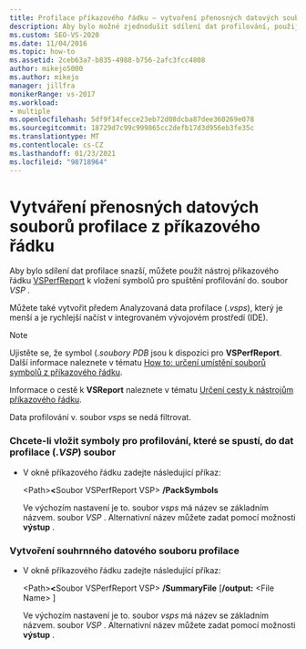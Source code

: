 ```yaml
---
title: Profilace příkazového řádku – vytvoření přenosných datových souborů
description: Aby bylo možné zjednodušit sdílení dat profilování, použijte nástroj příkazového řádku VSPerfReport.exe pro vložení symbolů pro spuštění profilování do souboru. vsp.
ms.custom: SEO-VS-2020
ms.date: 11/04/2016
ms.topic: how-to
ms.assetid: 2ceb63a7-b835-4988-b756-2afc3fcc4808
author: mikejo5000
ms.author: mikejo
manager: jillfra
monikerRange: vs-2017
ms.workload:
- multiple
ms.openlocfilehash: 5df9f14fecce23eb72d08dcba87dee360269e078
ms.sourcegitcommit: 18729d7c99c999865cc2defb17d3d956eb3fe35c
ms.translationtype: MT
ms.contentlocale: cs-CZ
ms.lasthandoff: 01/23/2021
ms.locfileid: "98718964"
---
```

# <a name="create-portable-profiling-data-files-from-the-command-line"></a>Vytváření přenosných datových souborů profilace z příkazového řádku
Aby bylo sdílení dat profilace snazší, můžete použít nástroj příkazového řádku [VSPerfReport](../profiling/vsperfreport.md) k vložení symbolů pro spuštění profilování do. soubor *VSP* .

 Můžete také vytvořit předem Analyzovaná data profilace (.*vsps*), který je menší a je rychlejší načíst v integrovaném vývojovém prostředí (IDE).

> [!NOTE]
> Ujistěte se, že symbol (.*soubory PDB* jsou k dispozici pro **VSPerfReport**. Další informace naleznete v tématu [How to: určení umístění souborů symbolů z příkazového řádku](../profiling/how-to-specify-symbol-file-locations-from-the-command-line.md).
>
> Informace o cestě k **VSReport** naleznete v tématu [Určení cesty k nástrojům příkazového řádku](../profiling/specifying-the-path-to-profiling-tools-command-line-tools.md).
>
> Data profilování v. soubor *vsps* se nedá filtrovat.

### <a name="to-embed-the-symbols-for-a-profiling-run-into-a-profiling-data-vsp-file"></a>Chcete-li vložit symboly pro profilování, které se spustí, do dat profilace (.*VSP*) soubor

- V okně příkazového řádku zadejte následující příkaz:

   \<Path><strong>\<</strong>Soubor VSPerfReport VSP> **/PackSymbols**

   Ve výchozím nastavení je to. soubor *vsps* má název se základním názvem. soubor *VSP* . Alternativní název můžete zadat pomocí možnosti **výstup** .

### <a name="to-create-a-summary-profiling-data-file"></a>Vytvoření souhrnného datového souboru profilace

- V okně příkazového řádku zadejte následující příkaz:

   \<Path><strong>\<</strong>Soubor VSPerfReport VSP> **/SummaryFile** [**/output:** \<File Name> ]

   Ve výchozím nastavení je to. soubor *vsps* má název se základním názvem. soubor *VSP* . Alternativní název můžete zadat pomocí možnosti **výstup** .
